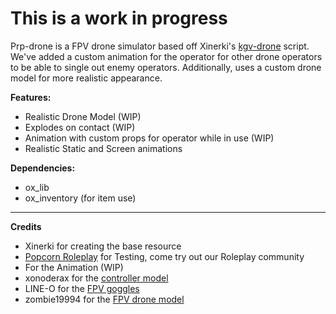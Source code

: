# This is a work in progress

Prp-drone is a FPV drone simulator based off Xinerki's [kgv-drone](https://github.com/Xinerki/kgv-drone) script. We've added a custom animation for the operator for other drone operators to be able to single out enemy operators. Additionally, uses a custom drone model for more realistic appearance. 


**Features:**
- Realistic Drone Model (WIP)
- Explodes on contact (WIP)
- Animation with custom props for operator while in use (WIP)
- Realistic Static and Screen animations


**Dependencies:**
- ox_lib
- ox_inventory (for item use)


---
**Credits**
- Xinerki for creating the base resource
- [Popcorn Roleplay](https://discord.gg/popcornroleplay) for Testing, come try out our Roleplay community
- For the Animation (WIP)
- xonoderax for the [controller model](https://sketchfab.com/3d-models/drone-controller-9e96f4019c6d4343b0f44b5f059b12a8)
- LINE-O for the [FPV goggles](https://sketchfab.com/3d-models/rodin-fpv-goggles-38b8072a8e6f42628da206e5c83fea52)
- zombie19994 for the [FPV drone model](https://sketchfab.com/3d-models/fpv-drone-3d-model-ce55bb643cb7491b87f4e4a042f9c1af)
